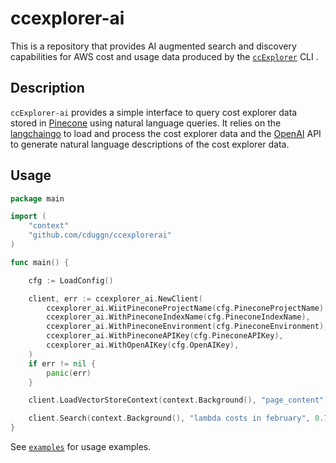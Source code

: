 # ccexplorer-ai
This is a repository that provides AI augmented search and discovery capabilities for AWS cost and usage data produced by the [`ccExplorer`](https://github.com/cduggn/ccExplorer) CLI . 

## Description
`ccExplorer-ai` provides a simple interface to query cost explorer data stored in [Pinecone](https://www.pinecone.io/) using natural language queries. It relies on the [langchaingo](https://github.com/tmc/langchaingo) to load
and process the cost explorer data and the [OpenAI](https://openai.com/) API to generate natural language descriptions of the cost explorer data.

## Usage 

```go
package main

import (
	"context"
	"github.com/cduggn/ccexplorerai"
)

func main() {

	cfg := LoadConfig()

	client, err := ccexplorer_ai.NewClient(
		ccexplorer_ai.WiitPineconeProjectName(cfg.PineconeProjectName),
		ccexplorer_ai.WithPineconeIndexName(cfg.PineconeIndexName),
		ccexplorer_ai.WithPineconeEnvironment(cfg.PineconeEnvironment),
		ccexplorer_ai.WithPineconeAPIKey(cfg.PineconeAPIKey),
		ccexplorer_ai.WithOpenAIKey(cfg.OpenAIKey),
	)
	if err != nil {
		panic(err)
	}

	client.LoadVectorStoreContext(context.Background(), "page_content")

	client.Search(context.Background(), "lambda costs in february", 0.75)
}

```

See [`examples`](./examples) for usage examples.